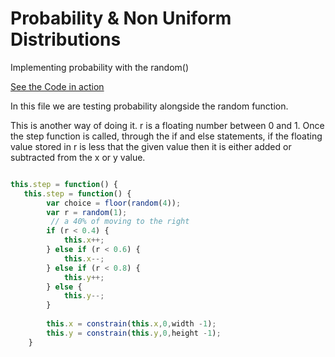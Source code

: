 # Probability & Non Uniform Distributions

Implementing probability with the random()


[See the Code in action](sketch05.html)

In this file we are testing probability alongside the random function.

This is another way of doing it. r is a floating number between 0 and 1. Once the step function is called, through the if and else statements, if the floating value stored in r is less that the given value then it is either added or subtracted from the x or y value.

```js

this.step = function() {
   this.step = function() {
        var choice = floor(random(4));
        var r = random(1);
         // a 40% of moving to the right
        if (r < 0.4) {
            this.x++;
        } else if (r < 0.6) {
            this.x--;
        } else if (r < 0.8) {
            this.y++;
        } else {
            this.y--;
        }
        
        this.x = constrain(this.x,0,width -1);
        this.y = constrain(this.y,0,height -1);
    }
    
```